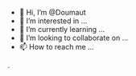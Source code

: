 - 👋 Hi, I’m @Doumaut
- 👀 I’m interested in ...
- 🌱 I’m currently learning ...
- 💞️ I’m looking to collaborate on ...
- 📫 How to reach me ...

<!---
Doumaut/Doumaut is a ✨ special ✨ repository because its `README.md` (this file) appears on your GitHub profile.
You can click the Preview link to take a look at your changes.
--->.
